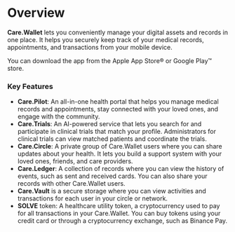 # Overview

**Care.Wallet** lets you conveniently manage your digital assets and records in one place. It helps you securely keep track of your medical records, appointments, and transactions from your mobile device.

You can download the app from the Apple App Store® or Google Play™ store.

### Key Features&#x20;

* **Care.Pilot**: An all-in-one health portal that helps you manage medical records and appointments, stay connected with your loved ones, and engage with the community.
* **Care.Trials**: An AI-powered service that lets you search for and participate in clinical trials that match your profile. Administrators for clinical trials can view matched patients and coordinate the trials.
* **Care.Circle**: A private group of Care.Wallet users where you can share updates about your health. It lets you build a support system with your loved ones, friends, and care providers.&#x20;
* **Care.Ledger**: A collection of records where you can view the history of events, such as sent and received cards. You can also share your records with other Care.Wallet users.&#x20;
* **Care.Vault** is a secure storage where you can view activities and transactions for each user in your circle or network.
* **SOLVE** token: A healthcare utility token, a cryptocurrency used to pay for all transactions in your Care.Wallet. You can buy tokens using your credit card or through a cryptocurrency exchange, such as Binance Pay.&#x20;

&#x20;
